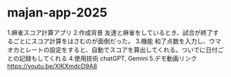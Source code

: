 # majan-app-2025
1.麻雀スコア計算アプリ
2.作成背景
    友達と麻雀をしているとき、試合が終了するごとにスコア計算をはさむのが面倒だった。
3.機能
    和了点数を入力し、ウマオカとレートの設定をすると、自動でスコアを算出してくれる。ついでに日付ごとの記録もしてくれる
4.使用技術
    chatGPT, Gemini
5.デモ動画リンク
    https://youtu.be/XlKXmdcD9A8